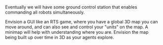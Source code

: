 Eventually we will have some ground control station that enables commanding all robots simultaneously.

Envision a GUI like an RTS game, where you have a global 3D map you can move around, and can also see and control your "units" on the map.
A minimap will help with understanding where you are.
Envision the map being built up over time in 3D as your agents explore.
